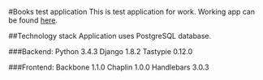 #Books test application
This is test application for work.
Working app can be found [here](http://books-app-33.herokuapp.com/).

##Technology stack
Application uses PostgreSQL database.

###Backend:
Python 3.4.3
Django 1.8.2
Tastypie 0.12.0

###Frontend:
Backbone 1.1.0
Chaplin 1.0.0
Handlebars 3.0.3

